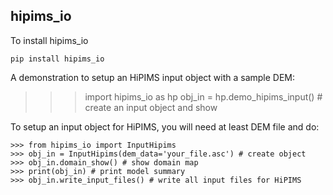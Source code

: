 hipims_io
--------
To install hipims_io
```
pip install hipims_io
```
A demonstration to setup an HiPIMS input object with a sample DEM:
>>> import hipims_io as hp
>>> obj_in = hp.demo_hipims_input() # create an input object and show

To setup an input object for HiPIMS, you will need at least DEM file and do:
```
>>> from hipims_io import InputHipims
>>> obj_in = InputHipims(dem_data='your_file.asc') # create object
>>> obj_in.domain_show() # show domain map
>>> print(obj_in) # print model summary
>>> obj_in.write_input_files() # write all input files for HiPIMS
``` 

